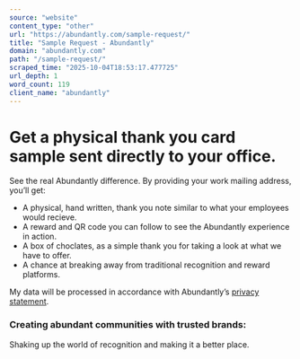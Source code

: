 ```yaml
---
source: "website"
content_type: "other"
url: "https://abundantly.com/sample-request/"
title: "Sample Request - Abundantly"
domain: "abundantly.com"
path: "/sample-request/"
scraped_time: "2025-10-04T18:53:17.477725"
url_depth: 1
word_count: 119
client_name: "abundantly"
---
```


# Get a physical thank you card sample sent directly to your office.

See the real Abundantly difference. By providing your work mailing address, you’ll get:

*   A physical, hand written, thank you note similar to what your employees would recieve.
*   A reward and QR code you can follow to see the Abundantly experience in action.
*   A box of choclates, as a simple thank you for taking a look at what we have to offer.
*   A chance at breaking away from traditional recognition and reward platforms.

My data will be processed in accordance with Abundantly’s [privacy statement](https://abundantly.com/privacy-policy/).

### Creating abundant communities with trusted brands:

Shaking up the world of recognition and making it a better place.